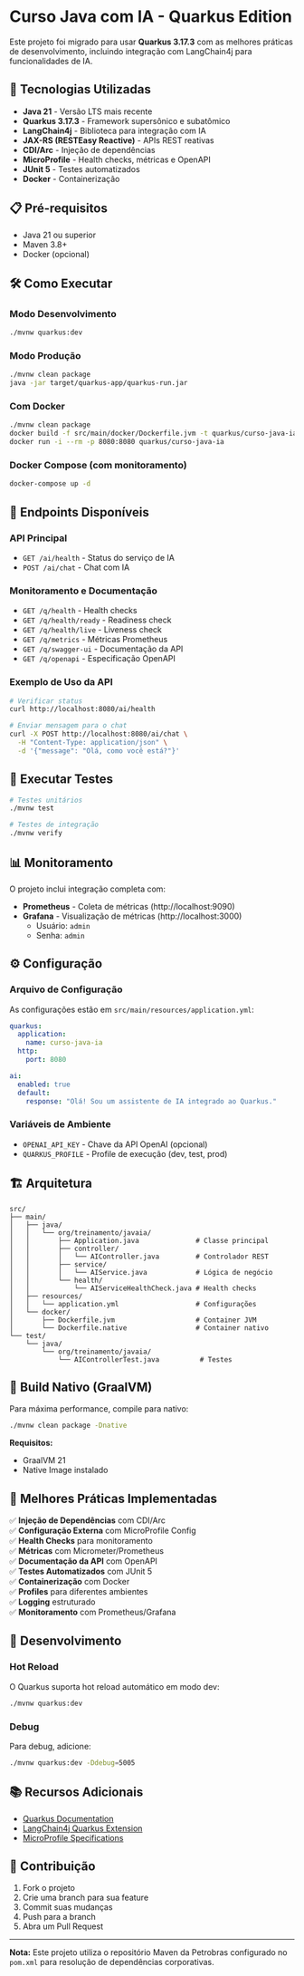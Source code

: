 # Curso Java com IA - Quarkus Edition

Este projeto foi migrado para usar **Quarkus 3.17.3** com as melhores práticas de desenvolvimento, incluindo integração com LangChain4j para funcionalidades de IA.

## 🚀 Tecnologias Utilizadas

- **Java 21** - Versão LTS mais recente
- **Quarkus 3.17.3** - Framework supersônico e subatômico
- **LangChain4j** - Biblioteca para integração com IA
- **JAX-RS (RESTEasy Reactive)** - APIs REST reativas
- **CDI/Arc** - Injeção de dependências
- **MicroProfile** - Health checks, métricas e OpenAPI
- **JUnit 5** - Testes automatizados
- **Docker** - Containerização

## 📋 Pré-requisitos

- Java 21 ou superior
- Maven 3.8+
- Docker (opcional)

## 🛠️ Como Executar

### Modo Desenvolvimento
```bash
./mvnw quarkus:dev
```

### Modo Produção
```bash
./mvnw clean package
java -jar target/quarkus-app/quarkus-run.jar
```

### Com Docker
```bash
./mvnw clean package
docker build -f src/main/docker/Dockerfile.jvm -t quarkus/curso-java-ia .
docker run -i --rm -p 8080:8080 quarkus/curso-java-ia
```

### Docker Compose (com monitoramento)
```bash
docker-compose up -d
```

## 🔗 Endpoints Disponíveis

### API Principal
- `GET /ai/health` - Status do serviço de IA
- `POST /ai/chat` - Chat com IA

### Monitoramento e Documentação
- `GET /q/health` - Health checks
- `GET /q/health/ready` - Readiness check
- `GET /q/health/live` - Liveness check
- `GET /q/metrics` - Métricas Prometheus
- `GET /q/swagger-ui` - Documentação da API
- `GET /q/openapi` - Especificação OpenAPI

### Exemplo de Uso da API

```bash
# Verificar status
curl http://localhost:8080/ai/health

# Enviar mensagem para o chat
curl -X POST http://localhost:8080/ai/chat \
  -H "Content-Type: application/json" \
  -d '{"message": "Olá, como você está?"}'
```

## 🧪 Executar Testes

```bash
# Testes unitários
./mvnw test

# Testes de integração
./mvnw verify
```

## 📊 Monitoramento

O projeto inclui integração completa com:

- **Prometheus** - Coleta de métricas (http://localhost:9090)
- **Grafana** - Visualização de métricas (http://localhost:3000)
  - Usuário: `admin`
  - Senha: `admin`

## ⚙️ Configuração

### Arquivo de Configuração
As configurações estão em `src/main/resources/application.yml`:

```yaml
quarkus:
  application:
    name: curso-java-ia
  http:
    port: 8080

ai:
  enabled: true
  default:
    response: "Olá! Sou um assistente de IA integrado ao Quarkus."
```

### Variáveis de Ambiente
- `OPENAI_API_KEY` - Chave da API OpenAI (opcional)
- `QUARKUS_PROFILE` - Profile de execução (dev, test, prod)

## 🏗️ Arquitetura

```
src/
├── main/
│   ├── java/
│   │   └── org/treinamento/javaia/
│   │       ├── Application.java              # Classe principal
│   │       ├── controller/
│   │       │   └── AIController.java         # Controlador REST
│   │       ├── service/
│   │       │   └── AIService.java            # Lógica de negócio
│   │       └── health/
│   │           └── AIServiceHealthCheck.java # Health checks
│   ├── resources/
│   │   └── application.yml                   # Configurações
│   └── docker/
│       ├── Dockerfile.jvm                    # Container JVM
│       └── Dockerfile.native                 # Container nativo
└── test/
    └── java/
        └── org/treinamento/javaia/
            └── AIControllerTest.java          # Testes
```

## 🚀 Build Nativo (GraalVM)

Para máxima performance, compile para nativo:

```bash
./mvnw clean package -Dnative
```

**Requisitos:**
- GraalVM 21
- Native Image instalado

## 📝 Melhores Práticas Implementadas

✅ **Injeção de Dependências** com CDI/Arc  
✅ **Configuração Externa** com MicroProfile Config  
✅ **Health Checks** para monitoramento  
✅ **Métricas** com Micrometer/Prometheus  
✅ **Documentação da API** com OpenAPI  
✅ **Testes Automatizados** com JUnit 5  
✅ **Containerização** com Docker  
✅ **Profiles** para diferentes ambientes  
✅ **Logging** estruturado  
✅ **Monitoramento** com Prometheus/Grafana  

## 🔧 Desenvolvimento

### Hot Reload
O Quarkus suporta hot reload automático em modo dev:
```bash
./mvnw quarkus:dev
```

### Debug
Para debug, adicione:
```bash
./mvnw quarkus:dev -Ddebug=5005
```

## 📚 Recursos Adicionais

- [Quarkus Documentation](https://quarkus.io/guides/)
- [LangChain4j Quarkus Extension](https://docs.quarkiverse.io/quarkus-langchain4j/dev/)
- [MicroProfile Specifications](https://microprofile.io/)

## 🤝 Contribuição

1. Fork o projeto
2. Crie uma branch para sua feature
3. Commit suas mudanças
4. Push para a branch
5. Abra um Pull Request

---

**Nota:** Este projeto utiliza o repositório Maven da Petrobras configurado no `pom.xml` para resolução de dependências corporativas.
